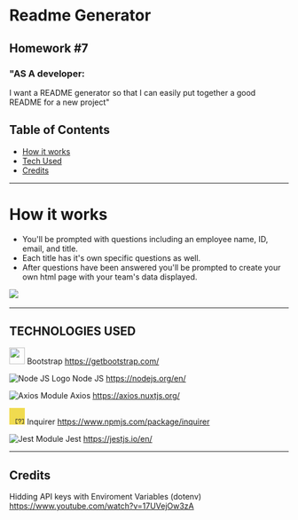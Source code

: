 # Readme Generator

## Homework #7

### "AS A developer:

I want a README generator so that I can easily put together a good README for a new project"

##  Table of Contents 


* [How it works](#Howitworks)
* [Tech Used](#Techusage)
* [Credits](#Credits)

***
# How it works

- You'll be prompted with questions including an employee name, ID, email, and title. 
- Each title has it's own specific questions as well. 
- After questions have been answered you'll be prompted to create your own html page with your team's data displayed.

<a href="https://imgflip.com/gif/3wao42"><img src="https://i.imgflip.com/3wao42.gif"></a>

***

## TECHNOLOGIES USED 
  
 <img src="https://upload.wikimedia.org/wikipedia/commons/thumb/b/b2/Bootstrap_logo.svg/480px-Bootstrap_logo.svg.png" width="28" height="30"> Bootstrap https://getbootstrap.com/
 
 <img alt="Node JS Logo" src="https://jaystack.com/wp-content/uploads/2015/12/nodejs-logo-e1497443346889.png" width="28" height="30"> Node JS https://nodejs.org/en/

<img alt="Axios Module" src="https://user-images.githubusercontent.com/8939680/57233884-20344080-6fe5-11e9-8df3-0df1282e1574.png" width="28" height="30"> Axios https://axios.nuxtjs.org/

<img alt="Inquirer Module" src="https://raw.githubusercontent.com/SBoudrias/Inquirer.js/master/assets/inquirer_readme.svg?sanitize=true" width="28" height="30"> Inquirer https://www.npmjs.com/package/inquirer

<img alt="Jest Module" src="https://cdn.auth0.com/blog/testing-react-with-jest/logo.png" width="28" height="30"> Jest https://jestjs.io/en/


***

## Credits
Hidding API keys with Enviroment Variables (dotenv)
https://www.youtube.com/watch?v=17UVejOw3zA


